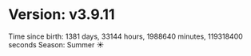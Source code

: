 # Version: v3.9.11
Time since birth: 1381 days, 33144 hours, 1988640 minutes, 119318400 seconds
Season: Summer ☀️
